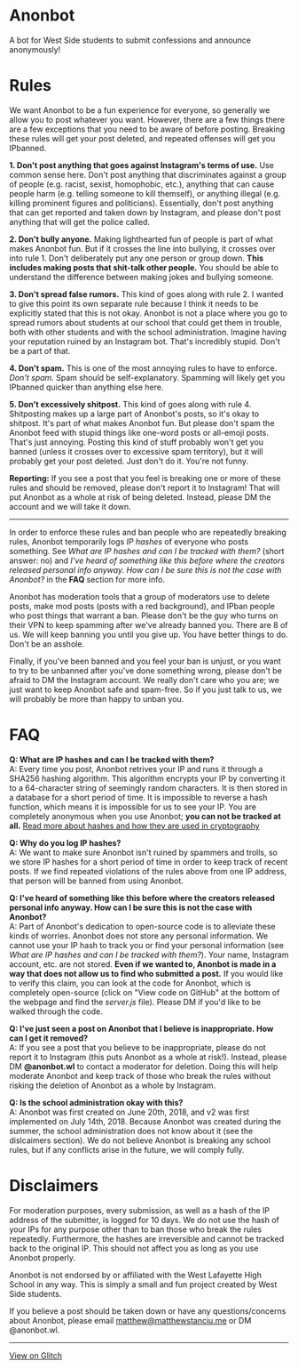 # Anonbot
A bot for West Side students to submit confessions and announce anonymously!

# Rules
We want Anonbot to be a fun experience for everyone, so generally we allow you to post whatever you want. However, there are a few things there are a few exceptions that you need to be aware of before posting. Breaking these rules will get your post deleted, and repeated offenses will get you IPbanned.

**1. Don't post anything that goes against Instagram's terms of use.** Use common sense here. Don't post anything that discriminates against a group of people (e.g. racist, sexist, homophobic, etc.), anything that can cause people harm (e.g. telling someone to kill themself), or anything illegal (e.g. killing prominent figures and politicians). Essentially, don't post anything that can get reported and taken down by Instagram, and please don't post anything that will get the police called.

**2. Don't bully anyone.** Making lighthearted fun of people is part of what makes Anonbot fun. But if it crosses the line into bullying, it crosses over into rule 1. Don't deliberately put any one person or group down. **This includes making posts that shit-talk other people.** You should be able to understand the difference between making jokes and bullying someone.

**3. Don't spread false rumors.** This kind of goes along with rule 2. I wanted to give this point its own separate rule because I think it needs to be explicitly stated that this is not okay. Anonbot is not a place where you go to spread rumors about students at our school that could get them in trouble, both with other students and with the school administration. Imagine having your reputation ruined by an Instagram bot. That's incredibly stupid. Don't be a part of that.

**4. Don't spam.** This is one of the most annoying rules to have to enforce. *Don't spam.* Spam should be self-explanatory. Spamming will likely get you IPbanned quicker than anything else here.

**5. Don't excessively shitpost.** This kind of goes along with rule 4. Shitposting makes up a large part of Anonbot's posts, so it's okay to shitpost. It's part of what makes Anonbot fun. But please don't spam the Anonbot feed with stupid things like one-word posts or all-emoji posts. That's just annoying. Posting this kind of stuff probably won't get you banned (unless it crosses over to excessive spam territory), but it will probably get your post deleted. Just don't do it. You're not funny.

**Reporting:** If you see a post that you feel is breaking one or more of these rules and should be removed, please don't report it to Instagram! That will put Anonbot as a whole at risk of being deleted. Instead, please DM the account and we will take it down.

---

In order to enforce these rules and ban people who are repeatedly breaking rules, Anonbot temporarily logs *IP hashes* of everyone who posts something. See *What are IP hashes and can I be tracked with them?* (short answer: no) and *I've heard of something like this before where the creators released personal info anyway. How can I be sure this is not the case with Anonbot?* in the **FAQ** section for more info.

Anonbot has moderation tools that a group of moderators use to delete posts, make mod posts (posts with a red background), and IPban people who post things that warrant a ban. Please don't be the guy who turns on their VPN to keep spamming after we've already banned you. There are 8 of us. We will keep banning you until you give up. You have better things to do. Don't be an asshole.

Finally, if you've been banned and you feel your ban is unjust, or you want to try to be unbanned after you've done something wrong, please don't be afraid to DM the Instagram account. We really don't care who you are; we just want to keep Anonbot safe and spam-free. So if you just talk to us, we will probably be more than happy to unban you.

# FAQ

**Q: What are IP hashes and can I be tracked with them?**\
A: Every time you post, Anonbot retrives your IP and runs it through a SHA256 hashing algorithm. This algorithm encrypts your IP by converting it to a 64-character string of seemingly random characters. It is then stored in a database for a short period of time. It is impossible to reverse a hash function, which means it is impossible for us to see your IP. You are completely anonymous when you use Anonbot; **you can not be tracked at all.** [Read more about hashes and how they are used in cryptography](https://en.wikipedia.org/wiki/SHA-2)

**Q: Why do you log IP hashes?**\
A: We want to make sure Anonbot isn't ruined by spammers and trolls, so we store IP hashes for a short period of time in order to keep track of recent posts. If we find repeated violations of the rules above from one IP address, that person will be banned from using Anonbot.

**Q: I've heard of something like this before where the creators released personal info anyway. How can I be sure this is not the case with Anonbot?**\
A: Part of Anonbot's dedication to open-source code is to alleviate these kinds of worries. Anonbot does not store any personal information. We cannot use your IP hash to track you or find your personal information (see *What are IP hashes and can I be tracked with them?*). Your name, Instagram account, etc. are not stored. **Even if we wanted to, Anonbot is made in a way that does not allow us to find who submitted a post.** If you would like to verify this claim, you can look at the code for Anonbot, which is completely open-source (click on "View code on GitHub" at the bottom of the webpage and find the *server.js* file). Please DM if you'd like to be walked through the code.

**Q: I've just seen a post on Anonbot that I believe is inappropriate. How can I get it removed?**\
A: If you see a post that you believe to be inappropriate, please do not report it to Instagram (this puts Anonbot as a whole at risk!). Instead, please DM **@anonbot.wl** to contact a moderator for deletion. Doing this will help moderate Anonbot and keep track of those who break the rules without risking the deletion of Anonbot as a whole by Instagram.

**Q: Is the school administration okay with this?**\
A: Anonbot was first created on June 20th, 2018, and v2 was first implemented on July 14th, 2018. Because Anonbot was created during the summer, the school administration does not know about it (see the dislcaimers section). We do not believe Anonbot is breaking any school rules, but if any conflicts arise in the future, we will comply fully.

# Disclaimers
For moderation purposes, every submission, as well as a hash of the IP address of the submitter, is logged for 10 days. We do not use the hash of your IPs for any purpose other than to ban those who break the rules repeatedly. Furthermore, the hashes are irreversible and cannot be tracked back to the original IP. This should not affect you as long as you use Anonbot properly.

Anonbot is not endorsed by or affiliated with the West Lafayette High School in any way. This is simply a small and fun project created by West Side students.

If you believe a post should be taken down or have any questions/concerns about Anonbot, please email matthew@matthewstanciu.me or DM @anonbot.wl.

---

[View on Glitch](https://glitch.com/edit/#!/anonbotwl?path=README.md:1:0)
